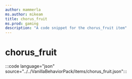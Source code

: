 ```yaml
---
author: mammerla
ms.author: mikeam
title: chorus_fruit
ms.prod: gaming
description: "A code snippet for the chorus_fruit item"
---
```


# chorus_fruit

:::code language="json" source="../../VanillaBehaviorPack/items/chorus_fruit.json":::
